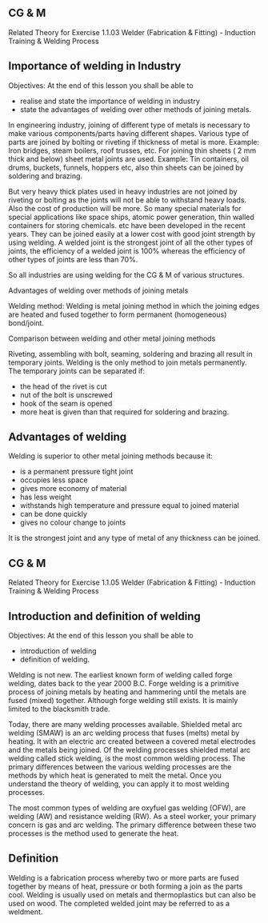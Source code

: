 ## CG \& M

Related Theory for Exercise 1.1.03
Welder (Fabrication \& Fitting) - Induction Training \& Welding Process

## Importance of welding in Industry

Objectives: At the end of this lesson you shall be able to

- realise and state the importance of welding in industry
- state the advantages of welding over other methods of joining metals.

In engineering industry, joining of different type of metals is necessary to make various components/parts having different shapes. Various type of parts are joined by bolting or riveting if thickness of metal is more. Example: Iron bridges, steam boilers, roof trusses, etc. For joining thin sheets ( 2 mm thick and below) sheet metal joints are used. Example: Tin containers, oil drums, buckets, funnels, hoppers etc, also thin sheets can be joined by soldering and brazing.

But very heavy thick plates used in heavy industries are not joined by riveting or bolting as the joints will not be able to withstand heavy loads. Also the cost of production will be more. So many special materials for special applications like space ships, atomic power generation, thin walled containers for storing chemicals. etc have been developed in the recent years. They can be joined easily at a lower cost with good joint strength by using welding. A welded joint is the strongest joint of all the other types of joints, the efficiency of a welded joint is $100 \%$ whereas the efficiency of other types of joints are less than $70 \%$.

So all industries are using welding for the CG \& M of various structures.

Advantages of welding over methods of joining metals

Welding method: Welding is metal joining method in which the joining edges are heated and fused together to form permanent (homogeneous) bond/joint.

Comparison between welding and other metal joining methods

Riveting, assembling with bolt, seaming, soldering and brazing all result in temporary joints. Welding is the only method to join metals permanently.
The temporary joints can be separated if:

- the head of the rivet is cut
- nut of the bolt is unscrewed
- hook of the seam is opened
- more heat is given than that required for soldering and brazing.


## Advantages of welding

Welding is superior to other metal joining methods because it:

- is a permanent pressure tight joint
- occupies less space
- gives more economy of material
- has less weight
- withstands high temperature and pressure equal to joined material
- can be done quickly
- gives no colour change to joints

It is the strongest joint and any type of metal of any thickness can be joined.


## CG \& M

Related Theory for Exercise 1.1.05 Welder (Fabrication \& Fitting) - Induction Training \& Welding Process

## Introduction and definition of welding

Objectives: At the end of this lesson you shall be able to

- introduction of welding
- definition of welding.

Welding is not new. The earliest known form of welding called forge welding, dates back to the year 2000 B.C. Forge welding is a primitive process of joining metals by heating and hammering until the metals are fused (mixed) together. Although forge welding still exists. It is mainly limited to the blacksmith trade.

Today, there are many welding processes available. Shielded metal arc welding (SMAW) is an arc welding process that fuses (melts) metal by heating. It with an electric arc created between a covered metal electrodes and the metals being joined. Of the welding processes shielded metal arc welding called stick welding, is the most common welding process. The primary differences between the various welding processes are the methods by which heat is generated to melt the metal. Once you understand the theory of welding, you can apply it to most welding processes.

The most common types of welding are oxyfuel gas welding (OFW), are welding (AW) and resistance welding (RW). As a steel worker, your primary concern is gas and arc welding. The primary difference between these two processes is the method used to generate the heat.

## Definition

Welding is a fabrication process whereby two or more parts are fused together by means of heat, pressure or both forming a join as the parts cool. Welding is usually used on metals and thermoplastics but can also be used on wood. The completed welded joint may be referred to as a weldment.









